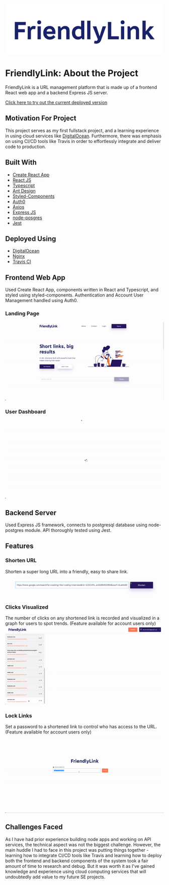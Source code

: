 ![header](media/readmeheader.jpeg)

# FriendlyLink: About the Project
FriendlyLink is a URL management platform that is made up of a frontend React web app and a backend Express JS server. 

[Click here to try out the current deployed version](https://frnd.link/)

## Motivation For Project
This project serves as my first fullstack project, and a learning experience in using cloud services like [DigitalOcean](https://www.digitalocean.com/). Furthermore, there was emphasis on using CI/CD tools like Travis in order to effortlessly integrate and deliver code to production.

## Built With
* [Create React App](https://create-react-app.dev/)
* [React JS](https://reactjs.org/)
* [Typescript](https://www.typescriptlang.org/)
* [Ant Design](https://ant.design/)
* [Styled-Components](https://styled-components.com/)
* [Auth0](https://auth0.com/)
* [Axios](https://axios-http.com/)
* [Express JS](https://expressjs.com/)
* [node-posgres](https://node-postgres.com/)
* [Jest](https://jestjs.io/)

## Deployed Using
* [DigitalOcean](https://www.digitalocean.com/)
* [Nginx](https://www.nginx.com/)
* [Travis CI](https://www.travis-ci.com/)

## Frontend Web App
Used Create React App, components written in React and Typescript, and styled using styled-components. Authentication and Account User Management handled using Auth0.

### Landing Page
![Landing page](media/landingpage.gif)

### User Dashboard
![User Dashboard](media/userdashboard.gif)

## Backend Server
Used Express JS framework, connects to postgresql database using node-postgres module. API thoroughly tested using Jest.

## Features

### Shorten URL
Shorten a super long URL into a friendly, easy to share link.
![shorten url](media/shortenurl.gif)

### Clicks Visualized
The number of clicks on any shortened link is recorded and visualized in a graph for users to spot trends. (Feature available for account users only)
![graph](media/graph.gif)

### Lock Links
Set a password to a shortened link to control who has access to the URL. (Feature available for account users only)
![password](media/password.gif)

## Challenges Faced
As I have had prior experience building node apps and working on API services, the technical aspect was not the biggest challenge. However, the main huddle I had to face in this project was putting things together - learning how to integrate CI/CD tools like Travis and learning how to deploy both the frontend and backend components of the system took a fair amount of time to research and debug. But it was worth it as I've gained knowledge and experience using cloud computing services that will undoubtedly add value to my future SE projects.